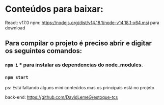 # Conteúdos para baixar:

  React: v17.0
  npm: https://nodejs.org/dist/v14.18.1/node-v14.18.1-x64.msi para download
  
## Para compilar o projeto é preciso abrir e digitar os seguintes comandos:

### `npm i`   * para instalar as dependencias do node_modules.
### `npm start`

ps: Está faltando alguns mini conteúdos mas os principais está no projeto.

back-end: https://github.com/DavidLemeG/estoque-tcs
